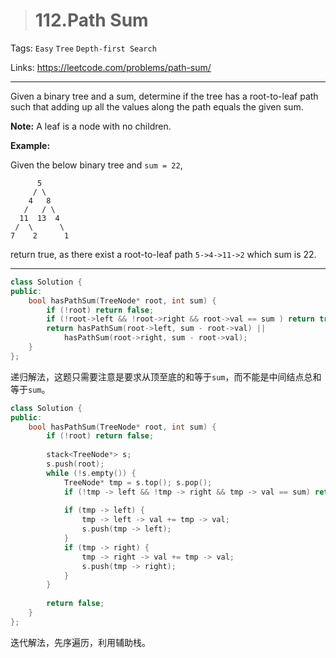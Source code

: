 > # 112.Path Sum

Tags: `Easy` `Tree` `Depth-first Search`

Links: <https://leetcode.com/problems/path-sum/>

----

Given a binary tree and a sum, determine if the tree has a root-to-leaf path such that adding up all the values along the path equals the given sum.

**Note:** A leaf is a node with no children.

**Example:**

Given the below binary tree and `sum = 22`,

```
      5
     / \
    4   8
   /   / \
  11  13  4
 /  \      \
7    2      1
```

return true, as there exist a root-to-leaf path `5->4->11->2` which sum is 22.

----

```c++
class Solution {
public:
    bool hasPathSum(TreeNode* root, int sum) {
        if (!root) return false;
        if (!root->left && !root->right && root->val == sum ) return true;
        return hasPathSum(root->left, sum - root->val) ||
            hasPathSum(root->right, sum - root->val);
    }
};
```

递归解法，这题只需要注意是要求从顶至底的和等于`sum`，而不能是中间结点总和等于`sum`。

```c++
class Solution {
public:
    bool hasPathSum(TreeNode* root, int sum) {
        if (!root) return false;
        
        stack<TreeNode*> s;
        s.push(root);
        while (!s.empty()) {
            TreeNode* tmp = s.top(); s.pop();
            if (!tmp -> left && !tmp -> right && tmp -> val == sum) return true;
            
            if (tmp -> left) {
                tmp -> left -> val += tmp -> val;
                s.push(tmp -> left);
            }
            if (tmp -> right) {
                tmp -> right -> val += tmp -> val;
                s.push(tmp -> right);
            }
        }
        
        return false;
    }
};
```

迭代解法，先序遍历，利用辅助栈。